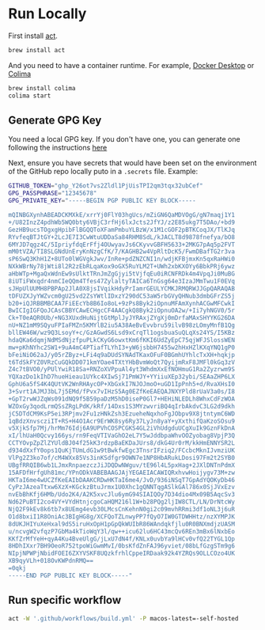 # Run Locally

First install  [act](https://github.com/nektos/act).

```bash
brew install act
```

And you need to have a container runtime. For example, [Docker Desktop](https://www.docker.com/products/docker-desktop/) or [Colima](https://github.com/abiosoft/colima)


```bash
brew install colima
colima start
```

## Generate GPG Key

You need a local GPG key. If you don't have one, you can generate one following the instructions [here](https://developer.hashicorp.com/terraform/tutorials/providers-plugin-framework/providers-plugin-framework-release-publish)

Next, ensure you have secrets that would have been set on the environment of the GitHub repo locally puto in a `.secrets` file. Example:

```bash
GITHUB_TOKEN="ghp_Y26ot7vs2Zldl1PjUisTPI2qm3tqx32ubCef"
GPG_PASSPHRASE="12345678"
GPG_PRIVATE_KEY="-----BEGIN PGP PUBLIC KEY BLOCK-----

mQINBGXynhABEADCKMXkE/xrrYj0FlY03hgUcs/mZiGN6QaMDVOgG/gN7maqj1Y1
+/U82InzZ4pdhWb5WQ0bty6VBjC3rfHj6lxJcts2JfYJ/z2E85ukg7T5DAo/+bd9
GezHB9ucsTOgxgHpibFlBGQQToXFamPmbuYLBzW/x1M1cGOF2pBTKCoqJX/TlKJq
RYvfeqBTJtGY+2LcJE7I3CwWtuUDDaSa84RHM8SdL/kJACLT8d9878fnefya/bO8
6MYJD7qgz4C/5IpriyfdqErFfj4OUwyavJs6CKyvvGBFH5633+2MKG7pAq5p2FVT
mM0tVZA/TI8SLGNdUnEryKnNzgCfK/7/KAGHB2w4VpRltDcK5/FwmDBafTG2r3va
sP6SwQ3KhH1Z+8UTo0lWGVgkJwv/InRe+pdZNZCNI1n/wdjKFBjmxKn5qxRaHWi0
NXkWBrNy78jWti8l2R2zEbRLqaKox9oGX5RuYLM2T+UWh2xbKXOYy6BbkPRj6ywz
aHbWTp+MgaQxWdnEw9sUlktTRnJmZgGjyi5tVjfqEu0iRCNFRDk4m4VpqJi0MuBG
8iUTiFWxqdr4nmCIeQQm4Tfes47ZylaltyTAICa6TnGsg64e3IzaJMmTwu1F0EVq
sJHpUlUUMH8PBPAp2JlA0X8jsIVqikHdyPrIamrGEULYCMKJRMQRWJJGpQARAQAB
tDFUZXJyYWZvcm0gU25vd2ZsYWtlIDxzY290dC53aW5rbGVyQHNub3dmbGFrZS5j
b20+iQJRBBMBCAA7FiEEcYb8B6Io8oL+9zPs8Byk2iOpnuMFAmXynhACGwMFCwkI
BwICIgIGFQoJCAsCBBYCAwECHgcCF4AACgkQ8Byk2iOpnuOA2w/+Ii7yhNGV0/5r
Ck+T0eAQR0Ub/+NG3XUxdHuNijtGtMplJyJYRAxjZYgXj0mDrfaMAxSHYYKG26DA
nU+NZ1mM9SQyuFPIaFMZn5KMYlB2iu5A38AeBvEvvbru59ilvB98zLOmyMnfB1Qg
bllEW46W/wz9Q3LsoyY+c/GzAGwdS6Lsd9xCrqTl1ogsbuaSuQLqXs24YS/I5KBz
hdaQKa6dqmjNdMSdNjzfpuPLkCKyG6owxtKm6fKKI6UdZyEpC75qjWFJSlossWEN
mw+pKhNYhc2SW1+9uA4mC4PTiafTLYhI3+yW6jsbbH7455w2hHxHZlKXqYNQ1gP0
bFeiNiO62aJ/y05rZByz+LFi4q9aDUdSYNAdTKaxOFuF0BGmhUYhlcTxXH+hqkjp
t6TdSkFYZ0VRzCuGQkDD071kmYOae4TXtYHbBvmWoQt7QyijmRxF8JMFl0kGq3zV
Z4c7tBVO0/yPUlYwiR18Sa+RNZoXVPpuAl4yt3WhdmXxEfNOHmuG1Ra2Zyzrwm9S
YQXazDo1kIhD7hueHieau1UYkc4XIwSj71PmWJY+YYiiuXEp32ybi/SEAaZHP6LX
GphU6a5fS4K4QUtVK2WnRHAycOP+XbGxkI7NJOJmoO+uGD1IpPnh5+d/RvaXHsI0
3+Svrt1AJMJ3bL7j5EMd/fPvx7vIHzS5Ag0EZfKeEAEQAJNXYPld8rUaV3a0s/I8
+GpT2rwWJZqWs091dNQ9f5B59paDzM5hD0iseP0Gl7+HEHiNLEDLh8WhxCdFzWOA
WZOxGy3qodLrmQSsZRgLPdK/kRf/14Dxs1S3MYzwvriBQ4qIrbAkdvC3LG2d9dkh
jC5DTdCM9KsP5ei3RPjmv2Fu1zHNkZsh3EzueheNqxhoFgJObpv9X8jtntymC6WD
1qBdzXnvscziIT+RS+H4O1Acr9ErWK8sy6Ry37LyJn8yaY+yXxthifQaKzoSOsu9
v5XjkSfp7Mj/hrMm76Idj6A9UPVhCOSPCGKS4GL2iVhUdgduUCgXuIk9GznFkDnA
xI/lhUaH0Qcvy166ys/rn9FeqVTIVaGhO2eL7Y5wJddbpaWhvOOZyobag8VpjP3Q
CCTYOvpZpZlZYUldBJ04f25kK3rdzpBaEKDaJUrs8/dkG4Ur0rM/kkHmENNYSR2L
d934dXxfY0ops1QuKjTUmLdG1w9tBwkfwEgc3TnsrIFziq2/FCcbcMknIJvmziUK
VlPg2Z3ko7of/cM4WXx85Vs3inKSdfgr9OWN7e1NP8HbARukLDosi97Fm2t2SYB0
UBgfRRQIB6wb1LJmxRnpaezczJiJDQDwNWguv/tE96l4L5pxHag+2JXlDNTnPdmX
15AFDfHrfgUh81mc/YPnODkVABEBAAGJAjYEGAEIACAWIQRxhvwHoijygv73M+zw
HKTaI6me4wUCZfKeEAIbDAAKCRDwHKTaI6me4/JvD/936iNSqT7GpAdYQOKyDb46
CyPzJAzeaTtxw6XzX+KGckzBtuJrmx1U0Xhc1gQNNTqgASlkGAl786x0SjJVxEzv
nvEbBhKfj6HMb/Udo2K4/A2K5xvcJlu6ymG94SIAIQOy7D34dio4Mx09B5AqcSv3
Nd62PuBTI2co4VY+VYdHtnjcgoCaHQM216l1W+b28PQg2ljIW8CTL/LN/DrNtcWy
NjQ2F9kEv8k6tb7x8UEmg4evb30LMcsCnKehnN0gi2c09mvhRRmi3df1oNL3j6uR
O1d8bxiI1R8OniAc3BIgHG8g/XCFQoTZLnwyPP7fQyO7IW0GTDWHHtz/nzXYMPJK
8dUKJHIYuXeHxal9dS5iruHxOpH1pGpQkWUIbR86WAndqkfjlu0R0BNXmdjzUASM
u/ncvgW2vfqzP7GbMa4kTioWqY3l/qw++icu62lu6HC43mcQv6REn3mBx6lNxbEo
KKfZrMfYeH+qyA4Ku4BveUlgG/jLxU7dN4f/KNLx0uvbYa9lHCv0vfQ22TYGL1Qp
8HDhIXxr7BH9OeoR752tpoWiGwmMvI/0bsKfdZnFAJ96yviet/08bLfGzgSTm9g6
NIpjNPWPjNbidFOEI6ZXYVSKF8UQzkfrhlCppeIRDaak92k4YZRQs9OLLCOzo4UK
XB9qyVLh+018OvKWPdnRMQ==
=0qkj
-----END PGP PUBLIC KEY BLOCK-----"

```

## Run specific workflow

```bash
act -W '.github/workflows/build.yml' -P macos-latest=-self-hosted
```

